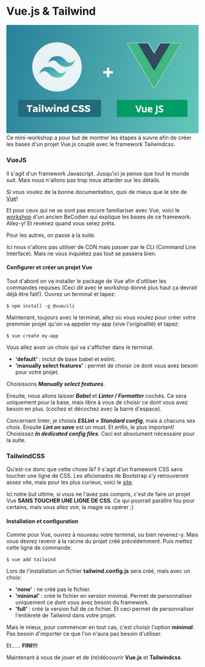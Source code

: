 # Vue.js & Tailwind

![Tailwind and Vue logo](assets/img/tailwindvue.jpeg)
Ce mini-workshop a pour but de montrer les étapes à suivre afin de créer les bases d'un projet Vue.js couplé avec le framework Tailwindcss.

### VueJS

Il s'agit d'un framework Javascript. Jusqu'ici je pense que tout le monde suit. Mais nous n'allons pas trop nous attarder sur les détails.

Si vous voulez de la bonne documentation, quoi de mieux que le site de <a href="https://fr.vuejs.org/index.html">Vue</a>!

Et pour ceux qui ne se sont pas encore familiariser avec Vue, voici le <a href="https://github.com/jeandavidwuilquot/VueJS-workshop">workshop</a> d'un ancien BeCodien qui explique les bases de ce framework. Allez-y! Et revenez quand vous serez prêts.

Pour les autres, on passe à la suite.

Ici nous n'allons pas utiliser de CDN mais passer par le CLI (Command Line Interface). Mais ne vous inquiétez pas tout se passera bien.

#### Configurer et créer un projet Vue
Tout d'abord on va installer le package de Vue afin d'utiliser les commandes requises (Ceci dit avec le workshop donné plus haut ça devrait déjà être fait!). Ouvrez un terminal et tapez:
```
$ npm install -g @vue/cli
```
Maintenant, toujours avec le terminal, allez où vous voulez pour créer votre premmier projet qu'on va appeler my-app (vive l'originalité) et tapez:
```
$ vue create my-app
```
Vous allez avoir un choix qui va s'afficher dans le terminal. 
- **'default'** : inclut de base babel et eslint.
- **'manually select features'** : permet de choisir ce dont vous avez besoin pour votre projet.

Choisissons ***Manually select features***.

Ensuite, nous allons laisser ***Babel*** et ***Linter / Formatter*** cochés. Ce sera uniquement pour la base, mais libre à vous de choisir ce dont vous avez besoin en plus. (cochez et décochez avec la barre d'espace).

Concernant linter, je choisis ***ESLint + Standard config***, mais à chacuns ses choix.
Ensuite ***Lint on save*** est un must.
Et enfin, le plus important! Choisissez ***In dedicated config files***. Ceci est absolument nécessaire pour la suite.

### TailwindCSS

Qu'est-ce donc que cette chose là? Il s'agit d'un framework CSS sans toucher une ligne de CSS.
Les aficionados de Bootstrap s'y retrouveront assez vite, mais pour les plus curieux, voici le <a href="https://tailwindcss.com/">site</a>.

Ici notre but ultime, si vous ne l'avez pas compris, c'est de faire un projet Vue **SANS TOUCHER UNE LIGNE DE CSS**. Ce qui pourrait paraître fou pour certains, mais vous allez voir, la magie va opérer ;)

#### Installation et configuration

Comme pour Vue, ouvrez à nouveau votre terminal, ou bien revenez-y. Mais vous devrez revenir à la racine du projet créé précédemment. Puis mettez cette ligne de commande:
```
$ vue add tailwind
```
Lors de l'installation un fichier **tailwind.config.js** sera créé, mais avec un choix:
- **'none'** : ne créé pas le fichier.
- **'minimal'** : créé le fichier en version minimal. Permet de personnaliser uniquement ce dont vous avez besoin du framework.
- **'full'** : créé la version full de ce fichier. Et ceci permet de personnaliser l'entièreté de Tailwind dans votre projet.

Mais le mieux, pour commencer en tout cas, c'est choisir l'option ***minimal***. Pas besoin d'importer ce que l'on n'aura pas besoin d'utiliser.

Et...... **FINI!!!**

Maintenant à vous de jouer et de (re)découvrir **Vue.js** et **Tailwindcss**.